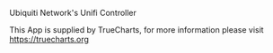 
Ubiquiti Network's Unifi Controller

This App is supplied by TrueCharts, for more information please visit https://truecharts.org
